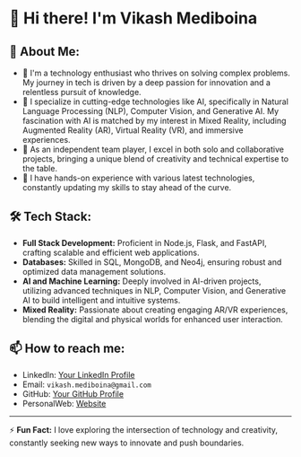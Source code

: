 # 👋 Hi there! I'm Vikash Mediboina

## 🚀 About Me:
- 🔭 I'm a technology enthusiast who thrives on solving complex problems. My journey in tech is driven by a deep passion for innovation and a relentless pursuit of knowledge.
- 🌱 I specialize in cutting-edge technologies like AI, specifically in Natural Language Processing (NLP), Computer Vision, and Generative AI. My fascination with AI is matched by my interest in Mixed Reality, including Augmented Reality (AR), Virtual Reality (VR), and immersive experiences.
- 👯 As an independent team player, I excel in both solo and collaborative projects, bringing a unique blend of creativity and technical expertise to the table.
- 💼 I have hands-on experience with various latest technologies, constantly updating my skills to stay ahead of the curve.

## 🛠️ Tech Stack:
- **Full Stack Development:** Proficient in Node.js, Flask, and FastAPI, crafting scalable and efficient web applications.
- **Databases:** Skilled in SQL, MongoDB, and Neo4j, ensuring robust and optimized data management solutions.
- **AI and Machine Learning:** Deeply involved in AI-driven projects, utilizing advanced techniques in NLP, Computer Vision, and Generative AI to build intelligent and intuitive systems.
- **Mixed Reality:** Passionate about creating engaging AR/VR experiences, blending the digital and physical worlds for enhanced user interaction.


## 📫 How to reach me:
- LinkedIn: [Your LinkedIn Profile](https://www.linkedin.com/in/vikash-mediboina-927aa9138/)
- Email: `vikash.mediboina@gmail.com`
- GitHub: [Your GitHub Profile](https://github.com/VikashMediboina)
- PersonalWeb: [Website](https://vikash-mediboina.web.app/)

---

⚡ **Fun Fact:** I love exploring the intersection of technology and creativity, constantly seeking new ways to innovate and push boundaries.

<!---
VikashMediboina/VikashMediboina is a ✨ special ✨ repository because its `README.md` (this file) appears on your GitHub profile.
You can click the Preview link to take a look at your changes.
--->

